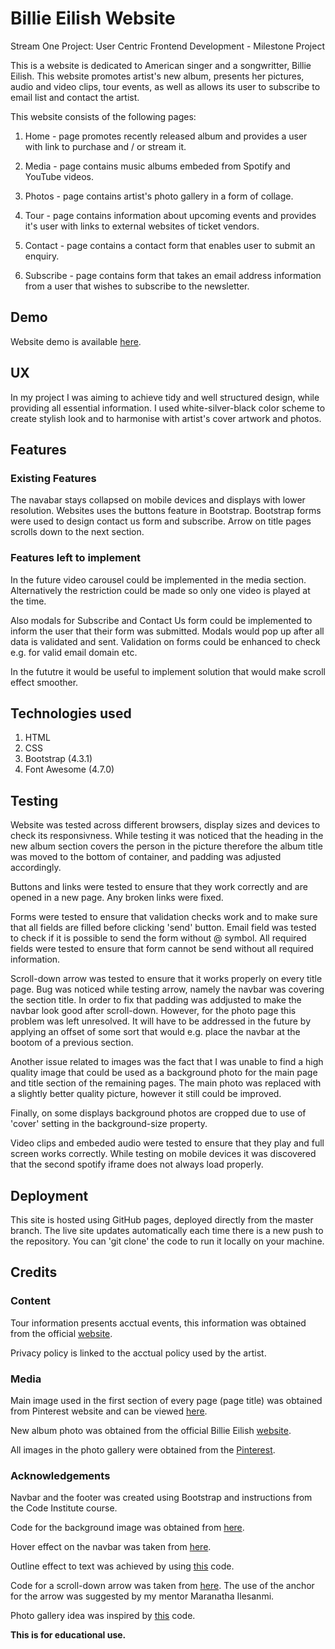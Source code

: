 # Billie Eilish Website

Stream One Project: User Centric Frontend Development - Milestone Project

This is a website is dedicated to American singer and a songwritter, Billie Eilish. This website promotes artist's new album, presents her pictures, audio and video clips, tour events, as well as allows its user to subscribe to email list and contact the artist.

This website consists of the following pages:

1. Home - page promotes recently released album and provides a user with link to purchase and / or stream it.

2. Media - page contains music albums embeded from Spotify and YouTube videos.

3. Photos - page contains artist's photo gallery in a form of collage.

4. Tour - page contains information about upcoming events and provides it's user with links to external websites of ticket vendors.

5. Contact - page contains a contact form that enables user to submit an enquiry.

6. Subscribe - page contains form that takes an email address information from a user that wishes to subscribe to the newsletter.

## Demo

Website demo is available [here](https://jbroks.github.io/Billie_Eilish_Website/ "Billie_Eilish_Website").

## UX

In my project I was aiming to achieve tidy and well structured design, while providing all essential information. 
I used white-silver-black color scheme to create stylish look and to harmonise with artist's cover artwork and photos.

## Features

### Existing Features

The navabar stays collapsed on mobile devices and displays with lower resolution.
Websites uses the buttons feature in Bootstrap.
Bootstrap forms were used to design contact us form and subscribe.
Arrow on title pages scrolls down to the next section.

### Features left to implement

In the future video carousel could be implemented in the media section. Alternatively the restriction could be made so only one video is played at the time.

Also modals for Subscribe and Contact Us form could be implemented to inform the user that their form was submitted. Modals would pop up after all data is validated and sent. Validation on forms could be enhanced to check e.g. for valid email domain etc.

In the fututre it would be useful to implement solution that would make scroll effect smoother.

## Technologies used

1. HTML
2. CSS
3. Bootstrap (4.3.1)
4. Font Awesome (4.7.0)

## Testing

Website was tested across different browsers, display sizes and devices to check its responsivness. While testing it was noticed that the heading in the new album section covers the person in the picture therefore the album title was moved to the bottom of container, and padding was adjusted accordingly.

Buttons and links were tested to ensure that they work correctly and are opened in a new page. Any broken links were fixed.

Forms were tested to ensure that validation checks work and to make sure that all fields are filled before clicking 'send' button. Email field was tested to check if it is possible to send the form without @ symbol. All required fields were tested to ensure that form cannot be send without all required information.

Scroll-down arrow was tested to ensure that it works properly on every title page. Bug was noticed while testing arrow, namely the navbar was covering the section title. In order to fix that padding was addjusted to make the navbar look good after scroll-down.
However, for the photo page this problem was left unresolved. It will have to be addressed in the future by applying an offset of some sort that would e.g. place the navbar at the bootom of a previous section.

Another issue related to images was the fact that I was unable to find a high quality image that could be used as a background photo for the main page and title section of the remaining pages. The main photo was replaced with a slightly better quality picture, however it still could be improved.

Finally, on some displays background photos are cropped due to use of 'cover' setting in the background-size property.

Video clips and embeded audio were tested to ensure that they play and full screen works correctly. While testing on mobile devices it was discovered that the second spotify iframe does not always load properly.

## Deployment

This site is hosted using GitHub pages, deployed directly from the master branch. The live site updates automatically each time there is a new push to the repository. You can 'git clone' the code to run it locally on your machine.

## Credits

### Content

Tour information presents acctual events, this information was obtained from the official [website](https://site.billieeilish.com/ "Tour").

Privacy policy is linked to the acctual policy used by the artist. 

### Media

Main image used in the first section of every page (page title) was obtained from Pinterest website and can be viewed [here](https://i.pinimg.com/originals/6c/eb/99/6ceb996655ad9714d1c46dc64b938276.png "Main photo").

New album photo was obtained from the official Billie Eilish [website](https://site.billieeilish.com/ "New album photo").

All images in the photo gallery were obtained from the [Pinterest](https://www.pinterest.ie/maryiscoolbeans/bully-eyelash/ "Photos").

### Acknowledgements

Navbar and the footer was created using Bootstrap and instructions from the Code Institute course.

Code for the background image was obtained from [here](https://css-tricks.com/perfect-full-page-background-image/ "Background").

Hover effect on the navbar was taken from [here](https://codepen.io/maheshambure21/pen/QwXaRw "Stroke").

Outline effect to text was achieved by using [this](https://stackoverflow.com/questions/4919076/outline-effect-to-text "Hollow text") code.

Code for a scroll-down arrow was taken from [here](https://codepen.io/bitstarr/pen/XjaJGz "Arrow").
The use of the anchor for the arrow was suggested by my mentor Maranatha Ilesanmi.

Photo gallery idea was inspired by [this](https://www.w3schools.com/howto/howto_css_image_grid_responsive.asp "Photos gallery") code.

**This is for educational use.**

